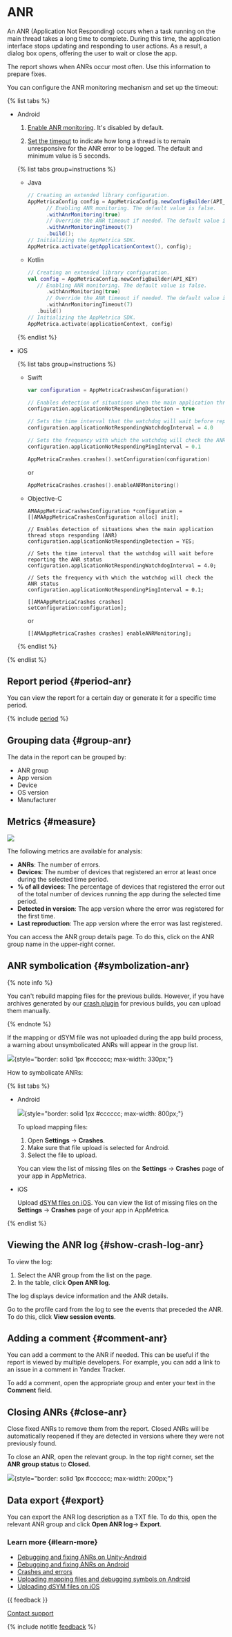 # ANR

An ANR (Application Not Responding) occurs when a task running on the main thread takes a long time to complete. During this time, the application interface stops updating and responding to user actions. As a result, a dialog box opens, offering the user to wait or close the app.

The report shows when ANRs occur most often. Use this information to prepare fixes.

You can configure the ANR monitoring mechanism and set up the timeout:

{% list tabs %}

- Android

   1. [Enable ANR monitoring](https://yastatic.net/s3/doc-binary/src/dev/appmetrica/ru/javadoc/io/appmetrica/analytics/AppMetricaConfig.Builder.html#withAnrMonitoring(boolean)). It's disabled by default.

   1. [Set the timeout](https://yastatic.net/s3/doc-binary/src/dev/appmetrica/ru/javadoc/io/appmetrica/analytics/AppMetricaConfig.Builder.html#withAnrMonitoringTimeout(int)) to indicate how long a thread is to remain unresponsive for the ANR error to be logged. The default and minimum value is 5 seconds.

   {% list tabs group=instructions %}

   - Java

      ```java translate=no
      // Creating an extended library configuration.
      AppMetricaConfig config = AppMetricaConfig.newConfigBuilder(API_KEY)
            // Enabling ANR monitoring. The default value is false.
            .withAnrMonitoring(true)
            // Override the ANR timeout if needed. The default value is 5.
            .withAnrMonitoringTimeout(7)
            .build();
      // Initializing the AppMetrica SDK.
      AppMetrica.activate(getApplicationContext(), config);
      ```

   - Kotlin

      ```kotlin translate=no
      // Creating an extended library configuration.
      val config = AppMetricaConfig.newConfigBuilder(API_KEY)
         // Enabling ANR monitoring. The default value is false.
            .withAnrMonitoring(true)
            // Override the ANR timeout if needed. The default value is 5.
            .withAnrMonitoringTimeout(7)
         .build()
      // Initializing the AppMetrica SDK.
      AppMetrica.activate(applicationContext, config)
      ```

   {% endlist %}

- iOS

  {% list tabs group=instructions %}

  - Swift

      ```swift translate=no
      var configuration = AppMetricaCrashesConfiguration()

      // Enables detection of situations when the main application thread stops responding (ANR)
      configuration.applicationNotRespondingDetection = true 

      // Sets the time interval that the watchdog will wait before reporting the ANR status
      configuration.applicationNotRespondingWatchdogInterval = 4.0 

      // Sets the frequency with which the watchdog will check the ANR status
      configuration.applicationNotRespondingPingInterval = 0.1 

      AppMetricaCrashes.crashes().setConfiguration(configuration)
      ```

      or

      ```swift translate=no
      AppMetricaCrashes.crashes().enableANRMonitoring()
      ```

  - Objective-C  

      ```obj-c translate=no
      AMAAppMetricaCrashesConfiguration *configuration = [[AMAAppMetricaCrashesConfiguration alloc] init];

      // Enables detection of situations when the main application thread stops responding (ANR)
      configuration.applicationNotRespondingDetection = YES; 

      // Sets the time interval that the watchdog will wait before reporting the ANR status
      configuration.applicationNotRespondingWatchdogInterval = 4.0; 

      // Sets the frequency with which the watchdog will check the ANR status
      configuration.applicationNotRespondingPingInterval = 0.1; 

      [[AMAAppMetricaCrashes crashes] setConfiguration:configuration];
      ```
      
      or

      ```obj-c translate=no
      [[AMAAppMetricaCrashes crashes] enableANRMonitoring];
      ```
      
  {% endlist %}

{% endlist %}   

## Report period {#period-anr}

You can view the report for a certain day or generate it for a specific time period.

{% include [period](_includes/period.md) %}

## Grouping data {#group-anr}

The data in the report can be grouped by:

- ANR group
- App version
- Device
- OS version
- Manufacturer

## Metrics {#measure}

![](../../_images/anr-info-{{locale}}.png)

The following metrics are available for analysis:

- **ANRs**: The number of errors.
- **Devices**: The number of devices that registered an error at least once during the selected time period.
- **% of all devices**: The percentage of devices that registered the error out of the total number of devices running the app during the selected time period.
- **Detected in version**: The app version where the error was registered for the first time.
- **Last reproduction**: The app version where the error was last registered.

You can access the ANR group details page. To do this, click on the ANR group name in the upper-right corner.

## ANR symbolication {#symbolization-anr}

{% note info %}

You can't rebuild mapping files for the previous builds. However, if you have archives generated by our [crash plugin](../sdk/android/analytics/android-crash.md) for previous builds, you can upload them manually.

{% endnote %}

If the mapping or dSYM file was not uploaded during the app build process, a warning about unsymbolicated ANRs will appear in the group list.

![](../../_images/symbolization-anr-{{locale}}.png){style="border: solid 1px #cccccc; max-width: 330px;"}

How to symbolicate ANRs:

{% list tabs %}

- Android

   ![](../../_images/mapping-upload-manual-{{locale}}.png){style="border: solid 1px #cccccc; max-width: 800px;"}

   To upload mapping files:

   1. Open **Settings** → **Crashes**.
   2. Make sure that file upload is selected for Android.
   3. Select the file to upload.

   You can view the list of missing files on the **Settings** → **Crashes** page of your app in AppMetrica.

- iOS

   Upload [dSYM files on iOS](../data-collection/upload-dsym.md). You can view the list of missing files on the **Settings** → **Crashes** page of your app in AppMetrica.

{% endlist %}

## Viewing the ANR log {#show-crash-log-anr}

To view the log:

1. Select the ANR group from the list on the page.
2. In the table, click **Open ANR log**.

The log displays device information and the ANR details.

Go to the profile card from the log to see the events that preceded the ANR. To do this, click **View session events**.

## Adding a comment {#comment-anr}

You can add a comment to the ANR if needed. This can be useful if the report is viewed by multiple developers. For example, you can add a link to an issue in a comment in Yandex Tracker.

To add a comment, open the appropriate group and enter your text in the **Comment** field.

## Closing ANRs {#close-anr}

Close fixed ANRs to remove them from the report. Closed ANRs will be automatically reopened if they are detected in versions where they were not previously found.

To close an ANR, open the relevant group. In the top right corner, set the **ANR group status** to **Closed**.

![](../../_images/anr-status-{{locale}}.png){style="border: solid 1px #cccccc; max-width: 200px;"}

## Data export {#export}

You can export the ANR log description as a TXT file. To do this, open the relevant ANR group and click **Open ANR log**→ **Export**.

### Learn more {#learn-more}

- [Debugging and fixing ANRs on Unity-Android](https://developer.android.com/games/engines/unity/unity-anrs?hl=en)
- [Debugging and fixing ANRs on Android](https://developer.android.com/topic/performance/anrs/diagnose-and-fix-anrs?hl=en)
- [Crashes and errors](../data-collection/about-crashes-and-errors.md)
- [Uploading mapping files and debugging symbols on Android](../data-collection/upload-mapping.md)
- [Uploading dSYM files on iOS](../data-collection/upload-dsym.md)

{{ feedback }}

<a href="../troubleshooting/feedback-new.html">
  <span class="button">Contact support</span>
</a>

{% include notitle [feedback](../_includes/feedback-button.md) %}
